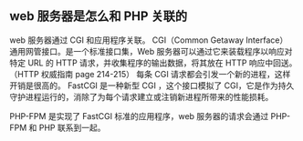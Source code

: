 ## web 服务器是怎么和 PHP 关联的
web 服务器通过 CGI 和应用程序关联。
CGI（Common Getaway Interface） 通用网管接口。是一个标准接口集，Web 服务器可以通过它来装载程序以响应对特定 URL 的 HTTP 请求，并收集程序的输出数据，将其放在 HTTP 响应中回送。（HTTP 权威指南 page 214-215）
每条 CGI 请求都会引发一个新的进程，这样开销是很高的。
FastCGI 是一种新型 CGI ，这个接口模拟了 CGI，它是作为持久守护进程运行的，消除了为每个请求建立或注销新进程所带来的性能损耗。

PHP-FPM 是实现了 FastCGI 标准的应用程序，web 服务器的请求会通过 PHP-FPM 和 PHP 联系到一起。 


